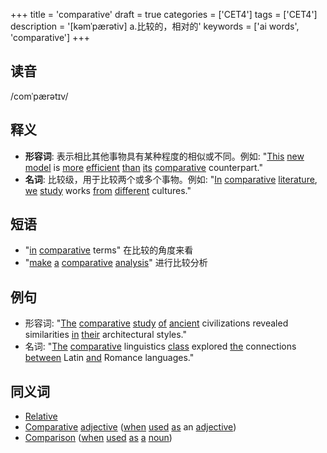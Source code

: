 +++
title = 'comparative'
draft = true
categories = ['CET4']
tags = ['CET4']
description = '[kəmˈpærətiv] a.比较的，相对的'
keywords = ['ai words', 'comparative']
+++

## 读音
/comˈpærətɪv/

## 释义
- **形容词**: 表示相比其他事物具有某种程度的相似或不同。例如: "[This](/zh/post/this/) [new](/zh/post/new/) [model](/zh/post/model/) is [more](/zh/post/more/) [efficient](/zh/post/efficient/) [than](/zh/post/than/) [its](/zh/post/its/) [comparative](/zh/post/comparative/) counterpart."
- **名词**: 比较级，用于比较两个或多个事物。例如: "[In](/zh/post/in/) [comparative](/zh/post/comparative/) [literature](/zh/post/literature/), [we](/zh/post/we/) [study](/zh/post/study/) works [from](/zh/post/from/) [different](/zh/post/different/) cultures."

## 短语
- "[in](/zh/post/in/) [comparative](/zh/post/comparative/) terms" 在比较的角度来看
- "[make](/zh/post/make/) [a](/zh/post/a/) [comparative](/zh/post/comparative/) [analysis](/zh/post/analysis/)" 进行比较分析

## 例句
- 形容词: "[The](/zh/post/the/) [comparative](/zh/post/comparative/) [study](/zh/post/study/) [of](/zh/post/of/) [ancient](/zh/post/ancient/) civilizations revealed similarities [in](/zh/post/in/) [their](/zh/post/their/) architectural styles."
- 名词: "[The](/zh/post/the/) [comparative](/zh/post/comparative/) linguistics [class](/zh/post/class/) explored [the](/zh/post/the/) connections [between](/zh/post/between/) Latin [and](/zh/post/and/) Romance languages."

## 同义词
- [Relative](/zh/post/relative/)
- [Comparative](/zh/post/comparative/) [adjective](/zh/post/adjective/) ([when](/zh/post/when/) [used](/zh/post/used/) [as](/zh/post/as/) an [adjective](/zh/post/adjective/))
- [Comparison](/zh/post/comparison/) ([when](/zh/post/when/) [used](/zh/post/used/) [as](/zh/post/as/) [a](/zh/post/a/) [noun](/zh/post/noun/))

